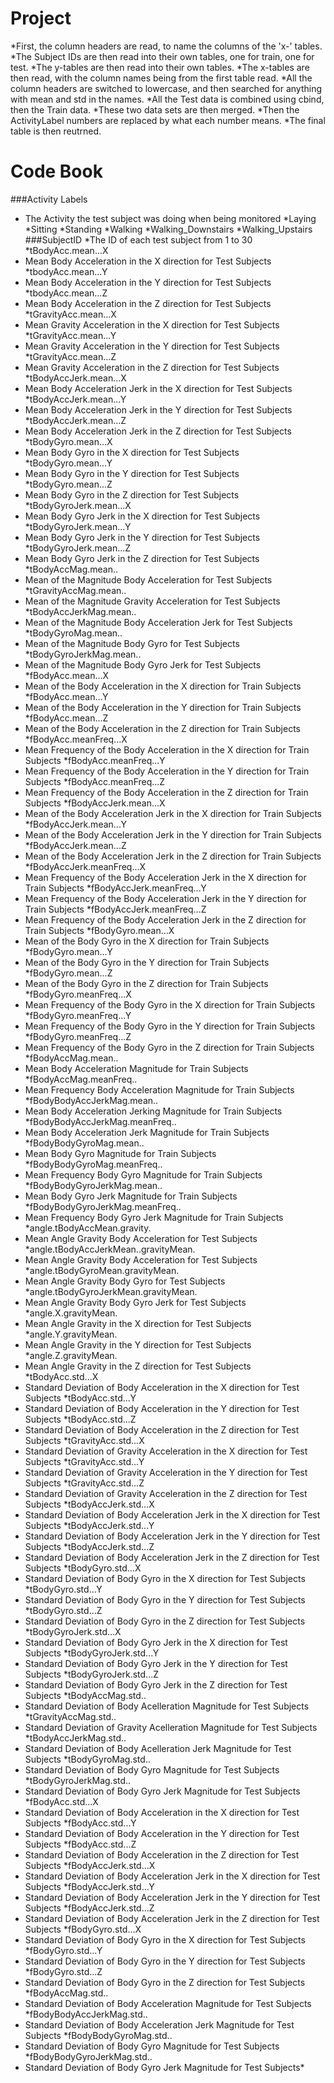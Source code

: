 # Project
*First, the column headers are read, to name the columns of the 'x-' tables.
*The Subject IDs are then read into their own tables, one for train, one for test.
*The y-tables are then read into their own tables.
*The x-tables are then read, with the column names being from the first table read.
*All the column headers are switched to lowercase, and then searched for anything with mean and std in the names.
*All the Test data is combined using cbind, then the Train data.
*These two data sets are then merged.
*Then the ActivityLabel numbers are replaced by what each number means.
*The final table is then reutrned.

# Code Book
###Activity Labels
*  The Activity the test subject was doing when being monitored
    *Laying
    *Sitting
    *Standing
    *Walking
    *Walking_Downstairs
    *Walking_Upstairs
###SubjectID
  *The ID of each test subject from 1 to 30
*tBodyAcc.mean...X
*  Mean Body Acceleration in the X direction for Test Subjects
*tbodyAcc.mean...Y
*  Mean Body Acceleration in the Y direction for Test Subjects
*tbodyAcc.mean...Z
*  Mean Body Acceleration in the Z direction for Test Subjects
*tGravityAcc.mean...X
*  Mean Gravity Acceleration in the X direction for Test Subjects
*tGravityAcc.mean...Y
*  Mean Gravity Acceleration in the Y direction for Test Subjects
*tGravityAcc.mean...Z
*  Mean Gravity Acceleration in the Z direction for Test Subjects
*tBodyAccJerk.mean...X
*  Mean Body Acceleration Jerk in the X direction for Test Subjects
*tBodyAccJerk.mean...Y
*  Mean Body Acceleration Jerk in the Y direction for Test Subjects
*tBodyAccJerk.mean...Z
*  Mean Body Acceleration Jerk in the Z direction for Test Subjects
*tBodyGyro.mean...X
*  Mean Body Gyro in the X direction for Test Subjects
*tBodyGyro.mean...Y
*  Mean Body Gyro in the Y direction for Test Subjects
*tBodyGyro.mean...Z
*  Mean Body Gyro in the Z direction for Test Subjects
*tBodyGyroJerk.mean...X
*  Mean Body Gyro Jerk in the X direction for Test Subjects
*tBodyGyroJerk.mean...Y
*  Mean Body Gyro Jerk in the Y direction for Test Subjects
*tBodyGyroJerk.mean...Z
*  Mean Body Gyro Jerk in the Z direction for Test Subjects
*tBodyAccMag.mean..
*  Mean of the Magnitude Body Acceleration for Test Subjects
*tGravityAccMag.mean..
*  Mean of the Magnitude Gravity Acceleration for Test Subjects
*tBodyAccJerkMag.mean..
*  Mean of the Magnitude Body Acceleration Jerk for Test Subjects
*tBodyGyroMag.mean..
*  Mean of the Magnitude Body Gyro for Test Subjects
*tBodyGyroJerkMag.mean..
*  Mean of the Magnitude Body Gyro Jerk for Test Subjects
*fBodyAcc.mean...X
*  Mean of the Body Acceleration in the X direction for Train Subjects
*fBodyAcc.mean...Y
*   Mean of the Body Acceleration in the Y direction for Train Subjects
*fBodyAcc.mean...Z
*  Mean of the Body Acceleration in the Z direction for Train Subjects
*fBodyAcc.meanFreq...X
*  Mean Frequency of the Body Acceleration in the X direction for Train Subjects
*fBodyAcc.meanFreq...Y
*  Mean Frequency of the Body Acceleration in the Y direction for Train Subjects
*fBodyAcc.meanFreq...Z
*  Mean Frequency of the Body Acceleration in the Z direction for Train Subjects
*fBodyAccJerk.mean...X
*  Mean  of the Body Acceleration Jerk in the X direction for Train Subjects
*fBodyAccJerk.mean...Y
*  Mean  of the Body Acceleration Jerk in the Y direction for Train Subjects
*fBodyAccJerk.mean...Z
*  Mean  of the Body Acceleration Jerk in the Z direction for Train Subjects
*fBodyAccJerk.meanFreq...X
*  Mean Frequency of the Body Acceleration Jerk in the X direction for Train Subjects
*fBodyAccJerk.meanFreq...Y
*  Mean Frequency of the Body Acceleration Jerk in the Y direction for Train Subjects
*fBodyAccJerk.meanFreq...Z
*  Mean Frequency of the Body Acceleration Jerk in the Z direction for Train Subjects
*fBodyGyro.mean...X
*  Mean of the Body Gyro in the X direction for Train Subjects
*fBodyGyro.mean...Y
*  Mean of the Body Gyro in the Y direction for Train Subjects
*fBodyGyro.mean...Z
*  Mean of the Body Gyro in the Z direction for Train Subjects
*fBodyGyro.meanFreq...X
*  Mean Frequency of the Body Gyro in the X direction for Train Subjects
*fBodyGyro.meanFreq...Y
*  Mean Frequency of the Body Gyro in the Y direction for Train Subjects
*fBodyGyro.meanFreq...Z
*  Mean Frequency of the Body Gyro in the Z direction for Train Subjects
*fBodyAccMag.mean..
*  Mean Body Acceleration Magnitude for Train Subjects
*fBodyAccMag.meanFreq..
*  Mean Frequency Body Acceleration Magnitude for Train Subjects
*fBodyBodyAccJerkMag.mean..
*  Mean Body Acceleration Jerking Magnitude for Train Subjects
*fBodyBodyAccJerkMag.meanFreq..
*  Mean Body Acceleration Jerk Magnitude for Train Subjects
*fBodyBodyGyroMag.mean..
*  Mean Body Gyro Magnitude for Train Subjects
*fBodyBodyGyroMag.meanFreq..
*  Mean Frequency Body Gyro Magnitude for Train Subjects
*fBodyBodyGyroJerkMag.mean..
*  Mean Body Gyro Jerk Magnitude for Train Subjects
*fBodyBodyGyroJerkMag.meanFreq..
*  Mean Frequency Body Gyro Jerk Magnitude for Train Subjects
*angle.tBodyAccMean.gravity.
*  Mean Angle Gravity Body Acceleration  for Test Subjects
*angle.tBodyAccJerkMean..gravityMean.
*  Mean Angle Gravity Body Acceleration  for Test Subjects
*angle.tBodyGyroMean.gravityMean.  
*  Mean Angle Gravity Body Gyro  for Test Subjects
*angle.tBodyGyroJerkMean.gravityMean.
*  Mean Angle Gravity Body Gyro Jerk  for Test Subjects
*angle.X.gravityMean.
*  Mean Angle Gravity in the X direction for Test Subjects
*angle.Y.gravityMean.
*  Mean Angle Gravity in the Y direction for Test Subjects
*angle.Z.gravityMean.
*  Mean Angle Gravity in the Z direction for Test Subjects
*tBodyAcc.std...X
*  Standard Deviation of Body Acceleration in the X direction for Test Subjects
*tBodyAcc.std...Y
*  Standard Deviation of Body Acceleration in the Y direction for Test Subjects
*tBodyAcc.std...Z     
*  Standard Deviation of Body Acceleration in the Z direction for Test Subjects
*tGravityAcc.std...X   
*  Standard Deviation of Gravity Acceleration in the X direction for Test Subjects
*tGravityAcc.std...Y
*  Standard Deviation of Gravity Acceleration in the Y direction for Test Subjects
*tGravityAcc.std...Z
*  Standard Deviation of Gravity Acceleration in the Z direction for Test Subjects
*tBodyAccJerk.std...X 
*  Standard Deviation of Body Acceleration Jerk in the X direction for Test Subjects
*tBodyAccJerk.std...Y
*  Standard Deviation of Body Acceleration Jerk in the Y direction for Test Subjects
*tBodyAccJerk.std...Z 
*  Standard Deviation of Body Acceleration Jerk in the Z direction for Test Subjects
*tBodyGyro.std...X    
*  Standard Deviation of Body Gyro in the X direction for Test Subjects
*tBodyGyro.std...Y      
*  Standard Deviation of Body Gyro in the Y direction for Test Subjects
*tBodyGyro.std...Z      
*  Standard Deviation of Body Gyro in the Z direction for Test Subjects
*tBodyGyroJerk.std...X   
*  Standard Deviation of Body Gyro Jerk in the X direction for Test Subjects
*tBodyGyroJerk.std...Y  
*  Standard Deviation of Body Gyro Jerk in the Y direction for Test Subjects
*tBodyGyroJerk.std...Z  
*  Standard Deviation of Body Gyro Jerk in the Z direction for Test Subjects
*tBodyAccMag.std..   
*  Standard Deviation of Body Acelleration Magnitude for Test Subjects
*tGravityAccMag.std..  
*  Standard Deviation of Gravity Acelleration Magnitude for Test Subjects
*tBodyAccJerkMag.std..    
*  Standard Deviation of Body Acelleration Jerk Magnitude for Test Subjects
*tBodyGyroMag.std..               
*  Standard Deviation of Body Gyro Magnitude for Test Subjects
*tBodyGyroJerkMag.std..       
*  Standard Deviation of Body Gyro Jerk Magnitude for Test Subjects
*fBodyAcc.std...X
*  Standard Deviation of Body Acceleration in the X direction for Test Subjects
*fBodyAcc.std...Y   
*  Standard Deviation of Body Acceleration in the Y direction for Test Subjects
*fBodyAcc.std...Z      
*  Standard Deviation of Body Acceleration in the Z direction for Test Subjects
*fBodyAccJerk.std...X
*  Standard Deviation of Body Acceleration Jerk in the X direction for Test Subjects
*fBodyAccJerk.std...Y     
*  Standard Deviation of Body Acceleration Jerk in the Y direction for Test Subjects
*fBodyAccJerk.std...Z    
*  Standard Deviation of Body Acceleration Jerk in the Z direction for Test Subjects
*fBodyGyro.std...X
*  Standard Deviation of Body Gyro in the X direction for Test Subjects
*fBodyGyro.std...Y
*  Standard Deviation of Body Gyro in the Y direction for Test Subjects
*fBodyGyro.std...Z  
*  Standard Deviation of Body Gyro in the Z direction for Test Subjects
*fBodyAccMag.std..
*  Standard Deviation of Body Acceleration Magnitude for Test Subjects
*fBodyBodyAccJerkMag.std..
*  Standard Deviation of Body Acceleration Jerk Magnitude for Test Subjects
*fBodyBodyGyroMag.std..             
*  Standard Deviation of Body Gyro Magnitude for Test Subjects
*fBodyBodyGyroJerkMag.std..   
*  Standard Deviation of Body Gyro Jerk Magnitude for Test Subjects*
